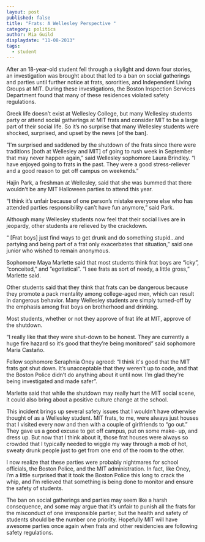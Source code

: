 ```yaml
---
layout: post
published: false
title: "Frats: A Wellesley Perspective "
category: politics
author: Mia Guild
displaydate: "11-08-2013"
tags: 
  - student
---
```


After an 18-year-old student fell through a skylight and down four stories, an investigation was brought about that led to a ban on social gatherings and parties until further notice at frats, sororities, and Independent Living Groups at MIT. During these investigations, the Boston Inspection Services Department found that many of these residences violated safety regulations. 

Greek life doesn’t exist at Wellesley College, but many Wellesley students party or attend social gatherings at MIT frats and consider MIT to be a large part of their social life. So it’s no surprise that many Wellesley students were shocked, surprised, and upset by the news [of the ban].

“I'm surprised and saddened by the shutdown of the frats since there were traditions [both at Wellesley and MIT] of going to rush week in September that may never happen again,” said Wellesley sophomore Laura Brindley. “I have enjoyed going to frats in the past. They were a good stress-reliever and a good reason to get off campus on weekends.” 

Hajin Park, a freshman at Wellesley, said that she was bummed that there wouldn’t be any MIT Halloween parties to attend this year. 

“I think it’s unfair because of one person’s mistake everyone else who has attended parties responsibility can’t have fun anymore,” said Park.  

Although many Wellesley students now feel that their social lives are in jeopardy, other students are relieved by the crackdown. 

 “ [Frat boys] just find ways to get drunk and do something stupid…and partying and being part of a frat only exacerbates that situation,” said one junior who wished to remain anonymous. 

Sophomore Maya Marlette said that most students think frat boys are “icky”, “conceited,” and ”egotistical”. “I see frats as sort of needy, a little gross,” Marlette said.

Other students said that they think that frats can be dangerous because they promote a pack mentality among college-aged men, which can result in dangerous behavior. Many Wellesley students are simply turned-off by the emphasis among frat boys on brotherhood and drinking. 

Most students, whether or not they approve of frat life at MIT, approve of the shutdown. 

“I really like that they were shut-down to be honest. They are currently a huge fire hazard so it’s good that they’re being monitored” said sophomore Maria Castaño. 

Fellow sophomore Seraphnia Oney agreed: “I think it's good that the MIT frats got shut down. It’s unacceptable that they weren't up to code, and that the Boston Police didn’t do anything about it until now. I’m glad they're being investigated and made safer”. 

Marlette said that while the shutdown may really hurt the MIT social scene, it could also bring about a positive culture change at the school. 

This incident brings up several safety issues that I wouldn’t have otherwise thought of as a Wellesley student. MIT frats, to me, were always just houses that I visited every now and then with a couple of girlfriends to “go out.”  They gave us a good excuse to get off campus, put on some make- up, and dress up.  But now that I think about it, those frat houses were always so crowded that I typically needed to wiggle my way through a mob of hot, sweaty drunk people just to get from one end of the room to the other. 

I now realize that these parties were probably nightmares for school officials, the Boston Police, and the MIT administration. In fact, like Oney, I’m a little surprised that it took the Boston Police this long to crack the whip, and I’m relieved that something is being done to monitor and ensure the safety of students. 

The ban on social gatherings and parties may seem like a harsh consequence, and some may argue that it’s unfair to punish all the frats for the misconduct of one irresponsible partier, but the health and safety of students should be the number one priority. Hopefully MIT will have awesome parties once again when frats and other residencies are following safety regulations.
